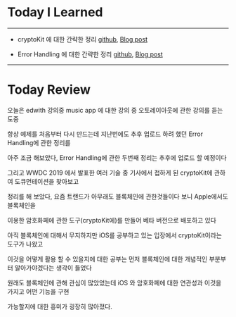 # Today I Learned

---

- cryptoKit 에 대한 간략한 정리 [github](https://github.com/VincentGeranium/VincentGeranium.github.io/blob/master/_posts/2019-06-07-CryptoKit.markdown), [Blog post](https://vincentgeranium.github.io/ios,/swift/2019/06/07/CryptoKit.html)

- Error Handling 에 대한 간략한 정리 [github](https://github.com/VincentGeranium/VincentGeranium.github.io/blob/master/_posts/2019-06-07-ErrorHandling.markdown), [Blog post](https://vincentgeranium.github.io/ios,/swift/2019/06/07/ErrorHandling.html)

---

# Today Review

오늘은 edwith 강의중 music app 에 대한 강의 중 오토레이아웃에 관한 강의를 듣는 도중

항상 예제를 처음부터 다시 만드는데 지난번에도 추후 업로드 하려 했던 Error Handling에 관한 정리를

아주 조금 해보았다, Error Handling에 관한 두번째 정리는 추후에 업로드 할 예정이다

그리고 WWDC 2019 에서 발표한 여러 기술 중 기사에서 접하게 된 cryptoKit에 관하여 도큐먼테이션을 찾아보고

정리를 해 보았다, 요즘 트랜드가 아무래도 블록체인에 관한것들이다 보니 Apple에서도 블록체인을 

이용한 암호화페에 관한 도구(cryptoKit에)를 만들어 베타 버전으로 배포하고 있다

아직 블록체인에 대해서 무지하지만 iOS를 공부하고 있는 입장에서 cryptoKit이라는 도구가 나왔고

이것을 어떻게 활용 할 수 있을지에 대한 공부는 먼저 블록체인에 대한 개념적인 부분부터 알아가야겠다는 생각이 들었다

원래도 블록체인에 관해 관심이 많았었는데 iOS 와 암호화페에 대한 연관성과 이것을 가지고 어떤 기능을 구현

가능할지에 대한 흥미가 굉장히 많아졌다.